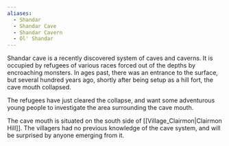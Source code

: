 ```yaml
---
aliases:
  - Shandar
  - Shandar Cave
  - Shandar Cavern
  - Ol' Shandar
---
```

Shandar cave is a recently discovered system of caves and caverns. It is occupied by refugees of various races forced out of the depths by encroaching monsters. In ages past, there was an entrance to the surface, but several hundred years ago, shortly after being setup as a hill fort, the cave mouth collapsed.

The refugees have just cleared the collapse, and want some adventurous young people to investigate the area surrounding the cave mouth. 

The cave mouth is situated on the south side of [[Village_Clairmon|Clairmon Hill]]. The villagers had no previous knowledge of the cave system, and will be surprised by anyone emerging from it.